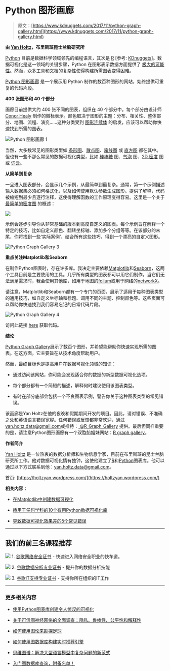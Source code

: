 # Python 图形画廊

> 原文：[https://www.kdnuggets.com/2017/11/python-graph-gallery.html](https://www.kdnuggets.com/2017/11/python-graph-gallery.html)

**由 [Yan Holtz](https://holtzyan.wordpress.com/)，布里斯班昆士兰脑研究所**

[Python](https://www.python.org/) 目前是数据科学领域领先的编程语言，其次是 [R](https://www.r-project.org/) [参考: [KDnuggets](https://www.kdnuggets.com/2017/08/python-overtakes-r-leader-analytics-data-science.html)]。数据可视化是这一领域的关键步骤，Python 在图形表示数据方面提供了 [极大的可能性](https://python-graph-gallery.com/all-charts/)。然而，众多工具和文档的复杂性使得构建所需图表变得困难。

[Python 图形画廊](https://www.python-graph-gallery.com/) 是一个展示用 Python 制作的数百种图形的网站，始终提供可重复的代码片段。

**400 张图形和 40 个部分**

画廊目前提供大约 400 张不同的图表，组织在 40 个部分中。每个部分由设计师 [Conor Healy](http://www.conor.fr/indexEN.html) 制作的徽标表示。颜色取决于图形的主题：分布、相关性、整体部分、地图、流程、演变……这种分类受到 [图形连续体](https://policyviz.com/2014/09/09/graphic-continuum/) 的启发，应该可以帮助你快速找到所需的图表。

![Python 图形画廊 1](../Images/1b0d88303eaba7d89fe57e346452ffdd.png)

当然，大多数常见的图形类型如 [条形图](https://python-graph-gallery.com/barplot/)、[散点图](http://python-graph-gallery.com/scatter-plot/)、[箱线图](http://python-graph-gallery.com/boxplot/) 或 [直方图](http://python-graph-gallery.com/histogram/) 都在其中。但也有一些不那么常见的数据可视化类型，比如 [棒棒糖](https://python-graph-gallery.com/lollipop-plot/) 图、[气泡](https://python-graph-gallery.com/bubble-plot/) 图、[2D 密度](https://python-graph-gallery.com/2d-density-plot/) 图或 [词云](https://python-graph-gallery.com/wordcloud/)。

**从简单到复杂**

一旦进入图表部分，会显示几个示例，从最简单到最复杂。通常，第一个示例描述输入数据集必须如何格式化，以及如何使用默认参数生成图形。提供了解释，代码被缩短到最少且逐行注释，这使得理解函数的工作原理变得容易。这里是一个关于 [最简单的密度图](https://python-graph-gallery.com/70-basic-density-plot-with-seaborn/) 的概述：

![](../Images/b83be76f48d5ae9ad72d1bc753e56fff.png)

示例会逐步引导你从非常基础的版本到高度自定义的图表。每个示例旨在解释一个特定的技巧，比如自定义颜色、翻转坐标轴、添加多个分组等等。在该部分的末尾，你将找到一些‘实际案例’，结合所有这些技巧，得到一个漂亮的自定义图形。

![Python Graph Gallery 3](../Images/16a4a8d3027e4862955499364f486c8a.png)

**重点关注Matplotlib和Seaborn**

在制作Python图表时，存在许多库。我决定主要依赖[Matplotlib](https://python-graph-gallery.com/matplotlib/)和[Seaborn](https://python-graph-gallery.com/seaborn/)，这两个工具目前是主要使用的工具。几乎所有类型的图表都可以用它们制作。当它们无法满足需求时，我会使用其他库，如用于地图的[folium](https://python-graph-gallery.com/map/)或用于网络的[networkX](https://python-graph-gallery.com/network-chart/)。

请注意，Matplotlib和Seaborn都有一个专门的页面，展示了适用于每种图表类型的通用技巧，如自定义坐标轴和标题、调用不同的主题、控制颜色等。这些页面可以帮助你快速找到我们容易忘记的日常代码片段。

![Python Graph Gallery 4](../Images/b678795963ffe12615bc1c53689dabfc.png)

访问此链接 [here](https://python-graph-gallery.com/191-custom-axis-on-matplotlib-chart/) 获取代码。

**结论**

[Python Graph Gallery](http://www.python-graph-gallery.com/)展示了数百个图形，并希望能帮助你快速实现所需的图表。在这方面，它主要旨在从技术角度帮助用户。

然而，最终目标也是提高用户在数据可视化领域的知识：

+   通过访问该网站，你可能会发现适合你的数据的新型数据可视化选项。

+   每个部分都有一个简短的描述，解释何时建议使用该图表类型。

+   有时在部分底部会包括一个不良图表示例，警告你关于这种图表类型的常见错误。

该画廊是Yan Holtz在他的夜晚和假期期间开发的项目。因此，请对错误、不准确之处和英语语言错误宽容。任何错误或反馈都非常欢迎，通过[yan.holtz.data@gmail.com](mailto:yan.holtz.data@gmail.com)或推特：[ @R_Graph_Gallery](https://twitter.com/R_Graph_Gallery?lang=en) 提供。最后但同样重要的是，请注意Python图形画廊有一个双胞胎姐妹网站：[R graph gallery](http://www.r-graph-gallery.com/)。

**作者简介**

[Yan Holtz](https://holtzyan.wordpress.com/) 是一位热衷的数据分析师和生物信息学家，目前在布里斯班的昆士兰脑研究所工作。他对数据可视化情有独钟，这使他建立了[R](http://www.r-graph-gallery.com/)和[Python](https://www.python-graph-gallery.com/)图表库。他可以通过以下方式联系到他：[yan.holtz.data@gmail.com](mailto:yan.holtz.data@gmail.com)。

首页: [https://holtzyan.wordpress.com/](https://holtzyan.wordpress.com/)

**相关内容：**

+   [在Matplotlib中创建数据可视化](https://www.kdnuggets.com/2017/01/datascience-data-visualization-matplotlib.html)

+   [适用于任何学科的10个有用Python数据可视化库](https://www.kdnuggets.com/2016/06/python-data-visualization-libraries.html)

+   [导致数据可视化效果差的5个常见错误](https://www.kdnuggets.com/2017/10/5-common-mistakes-bad-data-visualization.html)

* * *

## 我们的前三名课程推荐

![](../Images/0244c01ba9267c002ef39d4907e0b8fb.png) 1\. [谷歌网络安全证书](https://www.kdnuggets.com/google-cybersecurity) - 快速进入网络安全职业的快车道。

![](../Images/e225c49c3c91745821c8c0368bf04711.png) 2\. [谷歌数据分析专业证书](https://www.kdnuggets.com/google-data-analytics) - 提升你的数据分析技能

![](../Images/0244c01ba9267c002ef39d4907e0b8fb.png) 3\. [谷歌IT支持专业证书](https://www.kdnuggets.com/google-itsupport) - 支持你所在组织的IT工作

* * *

### 更多相关内容

+   [使用Python图表库创建令人惊叹的可视化](https://www.kdnuggets.com/2022/12/make-amazing-visualizations-python-graph-gallery.html)

+   [关于可信图神经网络的全面调查：隐私、鲁棒性、公平性和解释性](https://www.kdnuggets.com/2022/05/comprehensive-survey-trustworthy-graph-neural-networks-privacy-robustness-fairness-explainability.html)

+   [如何使用图论来勘探足球](https://www.kdnuggets.com/2022/11/graph-theory-scout-soccer.html)

+   [如何使用图数据库构建实时推荐引擎](https://www.kdnuggets.com/2023/08/build-realtime-recommendation-engine-graph-databases.html)

+   [思维图谱：解决大型语言模型中复杂问题的新范式](https://www.kdnuggets.com/graph-of-thoughts-a-new-paradigm-for-elaborate-problem-solving-in-large-language-models)

+   [入门图数据库查询，附备忘单！](https://www.kdnuggets.com/getting-started-with-graph-database-queries-with-cheat-sheet)
